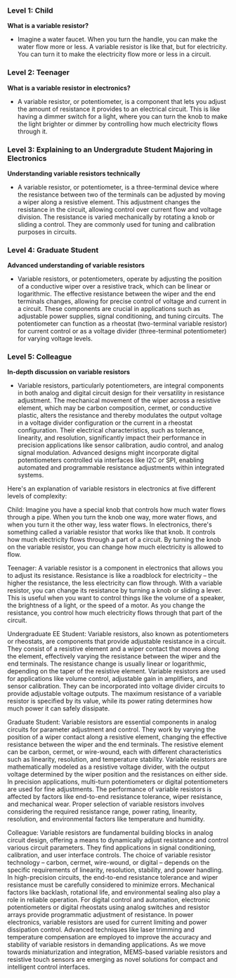 ### Level 1: Child

**What is a variable resistor?**
- Imagine a water faucet. When you turn the handle, you can make the water flow more or less. A variable resistor is like that, but for electricity. You can turn it to make the electricity flow more or less in a circuit.

### Level 2:  Teenager

**What is a variable resistor in electronics?**
- A variable resistor, or potentiometer, is a component that lets you adjust the amount of resistance it provides to an electrical circuit. This is like having a dimmer switch for a light, where you can turn the knob to make the light brighter or dimmer by controlling how much electricity flows through it.

### Level 3: Explaining to an Undergradute Student Majoring in Electronics

**Understanding variable resistors technically**
- A variable resistor, or potentiometer, is a three-terminal device where the resistance between two of the terminals can be adjusted by moving a wiper along a resistive element. This adjustment changes the resistance in the circuit, allowing control over current flow and voltage division. The resistance is varied mechanically by rotating a knob or sliding a control. They are commonly used for tuning and calibration purposes in circuits.

### Level 4:  Graduate Student

**Advanced understanding of variable resistors**
- Variable resistors, or potentiometers, operate by adjusting the position of a conductive wiper over a resistive track, which can be linear or logarithmic. The effective resistance between the wiper and the end terminals changes, allowing for precise control of voltage and current in a circuit. These components are crucial in applications such as adjustable power supplies, signal conditioning, and tuning circuits. The potentiometer can function as a rheostat (two-terminal variable resistor) for current control or as a voltage divider (three-terminal potentiometer) for varying voltage levels.

### Level 5:  Colleague

**In-depth discussion on variable resistors**
- Variable resistors, particularly potentiometers, are integral components in both analog and digital circuit design for their versatility in resistance adjustment. The mechanical movement of the wiper across a resistive element, which may be carbon composition, cermet, or conductive plastic, alters the resistance and thereby modulates the output voltage in a voltage divider configuration or the current in a rheostat configuration. Their electrical characteristics, such as tolerance, linearity, and resolution, significantly impact their performance in precision applications like sensor calibration, audio control, and analog signal modulation. Advanced designs might incorporate digital potentiometers controlled via interfaces like I2C or SPI, enabling automated and programmable resistance adjustments within integrated systems.

Here's an explanation of variable resistors in electronics at five different levels of complexity:

Child:
Imagine you have a special knob that controls how much water flows through a pipe. When you turn the knob one way, more water flows, and when you turn it the other way, less water flows. In electronics, there's something called a variable resistor that works like that knob. It controls how much electricity flows through a part of a circuit. By turning the knob on the variable resistor, you can change how much electricity is allowed to flow.

Teenager:
A variable resistor is a component in electronics that allows you to adjust its resistance. Resistance is like a roadblock for electricity – the higher the resistance, the less electricity can flow through. With a variable resistor, you can change its resistance by turning a knob or sliding a lever. This is useful when you want to control things like the volume of a speaker, the brightness of a light, or the speed of a motor. As you change the resistance, you control how much electricity flows through that part of the circuit.

Undergraduate EE Student:
Variable resistors, also known as potentiometers or rheostats, are components that provide adjustable resistance in a circuit. They consist of a resistive element and a wiper contact that moves along the element, effectively varying the resistance between the wiper and the end terminals. The resistance change is usually linear or logarithmic, depending on the taper of the resistive element. Variable resistors are used for applications like volume control, adjustable gain in amplifiers, and sensor calibration. They can be incorporated into voltage divider circuits to provide adjustable voltage outputs. The maximum resistance of a variable resistor is specified by its value, while its power rating determines how much power it can safely dissipate.

Graduate Student:
Variable resistors are essential components in analog circuits for parameter adjustment and control. They work by varying the position of a wiper contact along a resistive element, changing the effective resistance between the wiper and the end terminals. The resistive element can be carbon, cermet, or wire-wound, each with different characteristics such as linearity, resolution, and temperature stability. Variable resistors are mathematically modeled as a resistive voltage divider, with the output voltage determined by the wiper position and the resistances on either side. In precision applications, multi-turn potentiometers or digital potentiometers are used for fine adjustments. The performance of variable resistors is affected by factors like end-to-end resistance tolerance, wiper resistance, and mechanical wear. Proper selection of variable resistors involves considering the required resistance range, power rating, linearity, resolution, and environmental factors like temperature and humidity.

Colleague:
Variable resistors are fundamental building blocks in analog circuit design, offering a means to dynamically adjust resistance and control various circuit parameters. They find applications in signal conditioning, calibration, and user interface controls. The choice of variable resistor technology – carbon, cermet, wire-wound, or digital – depends on the specific requirements of linearity, resolution, stability, and power handling. In high-precision circuits, the end-to-end resistance tolerance and wiper resistance must be carefully considered to minimize errors. Mechanical factors like backlash, rotational life, and environmental sealing also play a role in reliable operation. For digital control and automation, electronic potentiometers or digital rheostats using analog switches and resistor arrays provide programmatic adjustment of resistance. In power electronics, variable resistors are used for current limiting and power dissipation control. Advanced techniques like laser trimming and temperature compensation are employed to improve the accuracy and stability of variable resistors in demanding applications. As we move towards miniaturization and integration, MEMS-based variable resistors and resistive touch sensors are emerging as novel solutions for compact and intelligent control interfaces.
